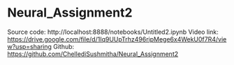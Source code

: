 # Neural_Assignment2
Source code: http://localhost:8888/notebooks/Untitled2.ipynb
Video link: https://drive.google.com/file/d/1Iq9UUpTrhz496ripMege6x4WekU0f7R4/view?usp=sharing
Github: https://github.com/ChellediSushmitha/Neural_Assignment2


